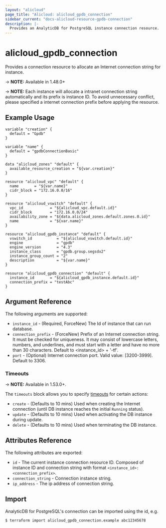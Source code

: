 ```yaml
---
layout: "alicloud"
page_title: "Alicloud: alicloud_gpdb_connection"
sidebar_current: "docs-alicloud-resource-gpdb-connection"
description: |-
  Provides an AnalyticDB for PostgreSQL instance connection resource.
---
```


# alicloud\_gpdb\_connection

Provides a connection resource to allocate an Internet connection string for instance.

-> **NOTE:**  Available in 1.48.0+

-> **NOTE:** Each instance will allocate a intranet connection string automatically and its prefix is instance ID.
 To avoid unnecessary conflict, please specified a internet connection prefix before applying the resource.

## Example Usage

```
variable "creation" {
  default = "Gpdb"
}

variable "name" {
  default = "gpdbConnectionBasic"
}

data "alicloud_zones" "default" {
  available_resource_creation = "${var.creation}"
}

resource "alicloud_vpc" "default" {
  name       = "${var.name}"
  cidr_block = "172.16.0.0/16"
}

resource "alicloud_vswitch" "default" {
  vpc_id            = "${alicloud_vpc.default.id}"
  cidr_block        = "172.16.0.0/24"
  availability_zone = "${data.alicloud_zones.default.zones.0.id}"
  name              = "${var.name}"
}

resource "alicloud_gpdb_instance" "default" {
  vswitch_id           = "${alicloud_vswitch.default.id}"
  engine               = "gpdb"
  engine_version       = "4.3"
  instance_class       = "gpdb.group.segsdx2"
  instance_group_count = "2"
  description          = "${var.name}"
}

resource "alicloud_gpdb_connection" "default" {
  instance_id       = "${alicloud_gpdb_instance.default.id}"
  connection_prefix = "testAbc"
}
```

## Argument Reference

The following arguments are supported:

* `instance_id` - (Required, ForceNew) The Id of instance that can run database.
* `connection_prefix` - (ForceNew) Prefix of an Internet connection string. It must be checked for uniqueness. It may consist of lowercase letters, numbers, and underlines, and must start with a letter and have no more than 30 characters. Default to <instance_id> + '-tf'.
* `port` - (Optional) Internet connection port. Valid value: [3200-3999]. Default to 3306.

### Timeouts

-> **NOTE:** Available in 1.53.0+.

The `timeouts` block allows you to specify [timeouts](https://www.terraform.io/docs/configuration-0-11/resources.html#timeouts) for certain actions:

* `create` - (Defaults to 10 mins) Used when creating the Internet connection (until DB instance reaches the initial `Running` status). 
* `update` - (Defaults to 10 mins) Used when activating the DB instance during update.
* `delete` - (Defaults to 10 mins) Used when terminating the DB instance. 

## Attributes Reference

The following attributes are exported:

* `id` - The current instance connection resource ID. Composed of instance ID and connection string with format `<instance_id>:<connection_prefix>`.
* `connection_string` - Connection instance string.
* `ip_address` - The ip address of connection string.

## Import

AnalyticDB for PostgreSQL's connection can be imported using the id, e.g.

```
$ terraform import alicloud_gpdb_connection.example abc12345678
```